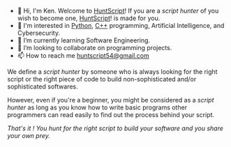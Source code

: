 - 👋 Hi, I'm Ken. Welcome to [HuntScript](https://github.com/huntscript/)!
  If you are a *script hunter* of you wish to become one, [HuntScript](https://github.com/huntscript/)! is made for you.
- 👀 I'm  interested in [Python](https://www.python.org/), [C++](https://cplusplus.com/) programming, Artificial Intelligence, and Cybersecurity.
- 🌱 I’m currently learning Software Engineering.
- 💞️ I’m looking to collaborate on programming projects. 
- 📫 How to reach me huntscript54@gmail.com

We define a *script hunter* by someone who is always looking for the right
script or the right piece of code to build non-sophisticated and/or sophisticated softwares.

However, even if you're a beginner, you might be considered as a *script hunter* as long as 
you know how to write basic programs other programmers can read easily to find out the process
behind your script. 

_That's it ! You hunt for the right script to build your software and you share your own prey._

<!---
huntscript/huntscript is a ✨ special ✨ repository because its `README.md` (this file) appears on your GitHub profile.
You can click the Preview link to take a look at your changes.
--->
